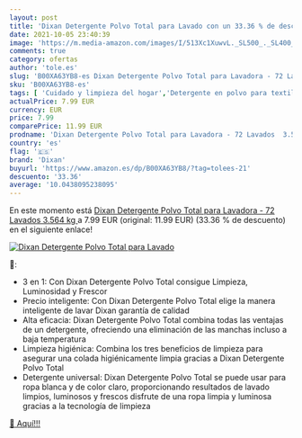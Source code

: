 ```yaml
---
layout: post
title: 'Dixan Detergente Polvo Total para Lavado con un 33.36 % de descuento'
date: 2021-10-05 23:40:39
image: 'https://m.media-amazon.com/images/I/513Xc1XuwvL._SL500_._SL400_.jpg'
comments: true
category: ofertas
author: 'tole.es'
slug: 'B00XA63YB8-es Dixan Detergente Polvo Total para Lavadora - 72 Lavados...'
sku: 'B00XA63YB8-es'
tags: [ 'Cuidado y limpieza del hogar','Detergente en polvo para textiles','Productos para la lavandería','Salud y cuidado personal','detergente','dixan', ]
actualPrice: 7.99 EUR
currency: EUR
price: 7.99
comparePrice: 11.99 EUR
prodname: 'Dixan Detergente Polvo Total para Lavadora - 72 Lavados  3.564 kg '
country: 'es'
flag: '🇪🇸'
brand: 'Dixan'
buyurl: 'https://www.amazon.es/dp/B00XA63YB8/?tag=tolees-21'
descuento: '33.36'
average: '10.0438095238095'
---
```


En este momento está [Dixan Detergente Polvo Total para Lavadora - 72 Lavados  3.564 kg ](https://www.amazon.es/dp/B00XA63YB8/?tag=tolees-21) a 7.99 EUR (original: 11.99 EUR) (33.36 %  de descuento) en el siguiente enlace!

[![Dixan Detergente Polvo Total para Lavado](https://m.media-amazon.com/images/I/513Xc1XuwvL._SL500_._SL400_.jpg)](https://www.amazon.es/dp/B00XA63YB8/?tag=tolees-21)

🔎:

- 3 en 1: Con Dixan Detergente Polvo Total consigue Limpieza, Luminosidad y Frescor
- Precio inteligente: Con Dixan Detergente Polvo Total elige la manera inteligente de lavar Dixan garantía de calidad
- Alta eficacia: Dixan Detergente Polvo Total combina todas las ventajas de un detergente, ofreciendo una eliminación de las manchas incluso a baja temperatura
- Limpieza higiénica: Combina los tres beneficios de limpieza para asegurar una colada higiénicamente limpia gracias a Dixan Detergente Polvo Total
- Detergente universal: Dixan Detergente Polvo Total se puede usar para ropa blanca y de color claro, proporcionando resultados de lavado limpios, luminosos y frescos disfrute de una ropa limpia y luminosa gracias a la tecnología de limpieza

[🛒 Aquí!!!](https://www.amazon.es/dp/B00XA63YB8/?tag=tolees-21)
